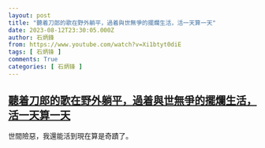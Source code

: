 ```yaml
---
layout: post
title: "聽着刀郎的歌在野外躺平，過着與世無爭的擺爛生活，活一天算一天"
date: 2023-08-12T23:30:05.000Z
author: 石炳鋒
from: https://www.youtube.com/watch?v=Xi1btyt0diE
tags: [ 石炳锋 ]
comments: True
categories: [ 石炳锋 ]
---
```

<!--1691883005000-->
[聽着刀郎的歌在野外躺平，過着與世無爭的擺爛生活，活一天算一天](https://www.youtube.com/watch?v=Xi1btyt0diE)
------

<div>
世間險惡，我還能活到現在算是奇蹟了。
</div>
